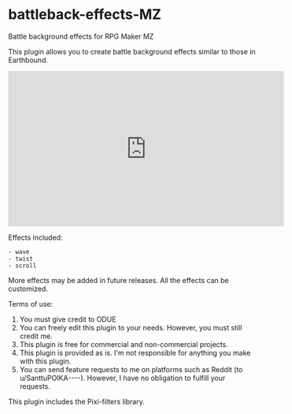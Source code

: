 # battleback-effects-MZ
 Battle background effects for RPG Maker MZ

This plugin allows you to create battle background effects similar to those in Earthbound.

<iframe width="560" height="315" src="https://www.youtube.com/embed/fgIyVK0hqig?si=6Wsnu90aaM_l6YC7" title="YouTube video player" frameborder="0" allow="accelerometer; autoplay; clipboard-write; encrypted-media; gyroscope; picture-in-picture; web-share" referrerpolicy="strict-origin-when-cross-origin" allowfullscreen></iframe>

Effects included:
```
- wave
- twist
- scroll
```
More effects may be added in future releases. All the effects can be customized.

Terms of use:
 
 1. You must give credit to ODUE
 2. You can freely edit this plugin to your needs. However, you must still credit me.
 3. This plugin is free for commercial and non-commercial projects.
 4. This plugin is provided as is. I'm not responsible for anything you make with this plugin.
 5. You can send feature requests to me on platforms such as Reddit (to u/SanttuPOIKA----). However, I have no obligation to fulfill your requests.

This plugin includes the Pixi-filters library.